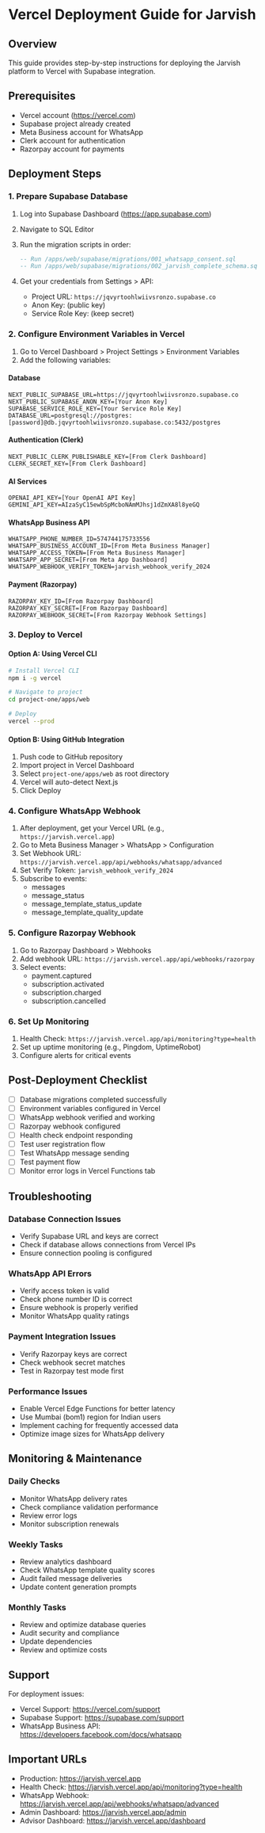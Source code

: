 # Vercel Deployment Guide for Jarvish

## Overview
This guide provides step-by-step instructions for deploying the Jarvish platform to Vercel with Supabase integration.

## Prerequisites
- Vercel account (https://vercel.com)
- Supabase project already created
- Meta Business account for WhatsApp
- Clerk account for authentication
- Razorpay account for payments

## Deployment Steps

### 1. Prepare Supabase Database

1. Log into Supabase Dashboard (https://app.supabase.com)
2. Navigate to SQL Editor
3. Run the migration scripts in order:
   ```sql
   -- Run /apps/web/supabase/migrations/001_whatsapp_consent.sql
   -- Run /apps/web/supabase/migrations/002_jarvish_complete_schema.sql
   ```

4. Get your credentials from Settings > API:
   - Project URL: `https://jqvyrtoohlwiivsronzo.supabase.co`
   - Anon Key: (public key)
   - Service Role Key: (keep secret)

### 2. Configure Environment Variables in Vercel

1. Go to Vercel Dashboard > Project Settings > Environment Variables
2. Add the following variables:

#### Database
```
NEXT_PUBLIC_SUPABASE_URL=https://jqvyrtoohlwiivsronzo.supabase.co
NEXT_PUBLIC_SUPABASE_ANON_KEY=[Your Anon Key]
SUPABASE_SERVICE_ROLE_KEY=[Your Service Role Key]
DATABASE_URL=postgresql://postgres:[password]@db.jqvyrtoohlwiivsronzo.supabase.co:5432/postgres
```

#### Authentication (Clerk)
```
NEXT_PUBLIC_CLERK_PUBLISHABLE_KEY=[From Clerk Dashboard]
CLERK_SECRET_KEY=[From Clerk Dashboard]
```

#### AI Services
```
OPENAI_API_KEY=[Your OpenAI API Key]
GEMINI_API_KEY=AIzaSyC15ewbSpMcboNAmMJhsj1dZmXA8l8yeGQ
```

#### WhatsApp Business API
```
WHATSAPP_PHONE_NUMBER_ID=574744175733556
WHATSAPP_BUSINESS_ACCOUNT_ID=[From Meta Business Manager]
WHATSAPP_ACCESS_TOKEN=[From Meta Business Manager]
WHATSAPP_APP_SECRET=[From Meta App Dashboard]
WHATSAPP_WEBHOOK_VERIFY_TOKEN=jarvish_webhook_verify_2024
```

#### Payment (Razorpay)
```
RAZORPAY_KEY_ID=[From Razorpay Dashboard]
RAZORPAY_KEY_SECRET=[From Razorpay Dashboard]
RAZORPAY_WEBHOOK_SECRET=[From Razorpay Webhook Settings]
```

### 3. Deploy to Vercel

#### Option A: Using Vercel CLI
```bash
# Install Vercel CLI
npm i -g vercel

# Navigate to project
cd project-one/apps/web

# Deploy
vercel --prod
```

#### Option B: Using GitHub Integration
1. Push code to GitHub repository
2. Import project in Vercel Dashboard
3. Select `project-one/apps/web` as root directory
4. Vercel will auto-detect Next.js
5. Click Deploy

### 4. Configure WhatsApp Webhook

1. After deployment, get your Vercel URL (e.g., `https://jarvish.vercel.app`)
2. Go to Meta Business Manager > WhatsApp > Configuration
3. Set Webhook URL: `https://jarvish.vercel.app/api/webhooks/whatsapp/advanced`
4. Set Verify Token: `jarvish_webhook_verify_2024`
5. Subscribe to events:
   - messages
   - message_status
   - message_template_status_update
   - message_template_quality_update

### 5. Configure Razorpay Webhook

1. Go to Razorpay Dashboard > Webhooks
2. Add webhook URL: `https://jarvish.vercel.app/api/webhooks/razorpay`
3. Select events:
   - payment.captured
   - subscription.activated
   - subscription.charged
   - subscription.cancelled

### 6. Set Up Monitoring

1. Health Check: `https://jarvish.vercel.app/api/monitoring?type=health`
2. Set up uptime monitoring (e.g., Pingdom, UptimeRobot)
3. Configure alerts for critical events

## Post-Deployment Checklist

- [ ] Database migrations completed successfully
- [ ] Environment variables configured in Vercel
- [ ] WhatsApp webhook verified and working
- [ ] Razorpay webhook configured
- [ ] Health check endpoint responding
- [ ] Test user registration flow
- [ ] Test WhatsApp message sending
- [ ] Test payment flow
- [ ] Monitor error logs in Vercel Functions tab

## Troubleshooting

### Database Connection Issues
- Verify Supabase URL and keys are correct
- Check if database allows connections from Vercel IPs
- Ensure connection pooling is configured

### WhatsApp API Errors
- Verify access token is valid
- Check phone number ID is correct
- Ensure webhook is properly verified
- Monitor WhatsApp quality ratings

### Payment Integration Issues
- Verify Razorpay keys are correct
- Check webhook secret matches
- Test in Razorpay test mode first

### Performance Issues
- Enable Vercel Edge Functions for better latency
- Use Mumbai (bom1) region for Indian users
- Implement caching for frequently accessed data
- Optimize image sizes for WhatsApp delivery

## Monitoring & Maintenance

### Daily Checks
- Monitor WhatsApp delivery rates
- Check compliance validation performance
- Review error logs
- Monitor subscription renewals

### Weekly Tasks
- Review analytics dashboard
- Check WhatsApp template quality scores
- Audit failed message deliveries
- Update content generation prompts

### Monthly Tasks
- Review and optimize database queries
- Audit security and compliance
- Update dependencies
- Review and optimize costs

## Support

For deployment issues:
- Vercel Support: https://vercel.com/support
- Supabase Support: https://supabase.com/support
- WhatsApp Business API: https://developers.facebook.com/docs/whatsapp

## Important URLs

- Production: https://jarvish.vercel.app
- Health Check: https://jarvish.vercel.app/api/monitoring?type=health
- WhatsApp Webhook: https://jarvish.vercel.app/api/webhooks/whatsapp/advanced
- Admin Dashboard: https://jarvish.vercel.app/admin
- Advisor Dashboard: https://jarvish.vercel.app/dashboard
